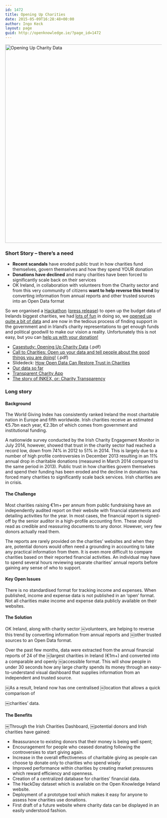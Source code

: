```yaml
---
id: 1472
title: Opening Up Charities
date: 2015-05-09T16:28:48+00:00
author: Ingo Keck
layout: page
guid: http://openknowledge.ie/?page_id=1472
---
```

[<img class="alignnone size-full wp-image-1476" src="/wp-content/uploads/2015/05/Screen-Shot-2015-05-09-at-15.23.26.png" alt="Opening Up Charity Data" width="972" height="637" srcset="wp-content/uploads/2015/05/Screen-Shot-2015-05-09-at-15.23.26.png 972w, https://openknowledge.ie/wp-content/uploads/2015/05/Screen-Shot-2015-05-09-at-15.23.26-300x196.png 300w" sizes="(max-width: 972px) 100vw, 972px" />](http://openknowledge.ie/wp-content/uploads/2014/12/charity_casestudy_draft2.pdf)

### **Short Story – there’s a need**

  * **Recent scandals** have eroded public trust in how charities fund themselves, govern themselves and how they spend YOUR donation
  * **Donations have declined** and many charities have been forced to significantly scale back on their services
  * OK Ireland, in collaboration with volunteers from the Charity sector and from this very community of citizens **want to help reverse this trend** by converting information from annual reports and other trusted sources into an Open Data format

So we organised a [Hackathon](http://openknowledge.ie/welcome-to-the-open-charity-data-day/ "Charity Hackathon") ([press release](http://openknowledge.ie/open-charity-data-hackday-july-26/ "Press Release HackDay 26-7-2014")) to open up the budget data of Irelands biggest charities, we had [lots of fun](http://openknowledge.ie/charity-data-hackday-in-pictures/ "Charity Data HackDay in Pictures") in doing so, we [opened up quite a bit of data](http://openknowledge.ie/chy-01-charity/ "Outcomes from Charity Data hackDay 26-7-2014") and are now in the tedious process of finding support in the government and in Irland&#8217;s charity representations to get enough funds and political goodwill to make our vision a reality. Unfortunately this is not easy, but you can [help us with your donation!](http://openknowledge.ie/donate/ "Donate")

  * [Casestudy: Opening Up Charity Data](http://openknowledge.ie/wp-content/uploads/2014/12/charity_casestudy_draft2.pdf "Open Budget Data for Charities") (.pdf)
  * [Call to Charities: Open up your data and tell people about the good things you are doing!](http://openknowledge.ie/wp-content/uploads/2014/12/OpenCharityData-FinancialOpenData1.pdf "Open Budget Data for Charities") (.pdf)
  * Slidedeck: [How Open Data Can Restore Trust in Charities](https://docs.google.com/presentation/d/1UsN4pxnPjuqcOZJPn4vuza4Ad9jvCPTYWBrRABS38bk/edit#slide=id.p14)
  * [Our data so far](http://openknowledge.ie/chy-01-charity/ "Outcomes from Charity Data hackDay 26-7-2014")
  * [Transparent Charity App](http://openknowledge.ie/openspending/ "chy-04")
  * [The story of INKEX, or: Charity Transparency](http://openknowledge.ie/open-data-ireland-charity-transparency/ "Open Data Ireland: Charity Transparency")

### Long story

#### Background

The World Giving Index has consistently ranked Ireland the most charitable nation in Europe and fifth worldwide. Irish charities receive an estimated €5.7bn each year, €2.3bn of which comes from government and institutional funding.

A nationwide survey conducted by the Irish Charity Engagement Monitor in July 2014, however, showed that trust in the charity sector had reached a record low, down from 74% in 2012 to 51% in 2014. This is largely due to a number of high profile controversies in December 2013 resulting in an 11% annual drop in charitable donations (measured in March 2014 compared to the same period in 2013). Public trust in how charities govern themselves and spend their funding has been eroded and the decline in donations has forced many charities to significantly scale back services. Irish charities are in crisis.

#### The Challenge

Most charities raising €1m+ per annum from public fundraising have an independently audited report on their website with financial statements and detailing activities for the year. In most cases, the financial report is signed-off by the senior auditor in a high-profile accounting firm. These should read as credible and reassuring documents to any donor. However, very few donors actually read them.

The reports are rarely provided on the charities’ websites and when they are, potential donors would often need a grounding in accounting to take any practical information from them. It is even more difficult to compare charities based on their reported financial activities. An individual may have to spend several hours reviewing separate charities’ annual reports before gaining any sense of who to support.

#### Key Open Issues

There is no standardised format for tracking income and expenses. When published, income and expense data is not published in an ‘open’ format. Not all charities make income and expense data publicly available on their websites.

#### The Solution

OK Ireland, along with charity sector ￼volunteers, are helping to reverse this trend by converting information from annual reports and ￼other trusted sources to an Open Data format.

Over the past few months, data were extracted from the annual financial reports of 24 of the ￼largest charities in Ireland (€1m+) and converted into a comparable and openly ￼accessible format. This will show people in under 30 seconds how any large charity spends its money through an easy-to-understand visual dashboard that supplies information from an independent and trusted source.

￼As a result, Ireland now has one centralised ￼location that allows a quick comparison of
  
￼charities’ data.

#### The Benefits

￼Through the Irish Charities Dashboard, ￼potential donors and Irish charities have gained:

  * Reassurance to existing donors that their money is being well spent;
  * Encouragement for people who ceased donating following the controversies to start giving again.
  * Increase in the overall effectiveness of charitable giving as people can choose tp donate only to charities who spend wisely
  * Improved performance within charities by creating market pressures which reward efficiency and openness.
  * Creation of a centralized database for charities&#8217; financial data.
  * The HackDay dataset which is available on the Open Knowledge Ireland website.
  * Deployment of a prototype tool which makes it easy for anyone to assess how charities use donations.
  * First draft of a future website where charity data can be displayed in an easily understood fashion.